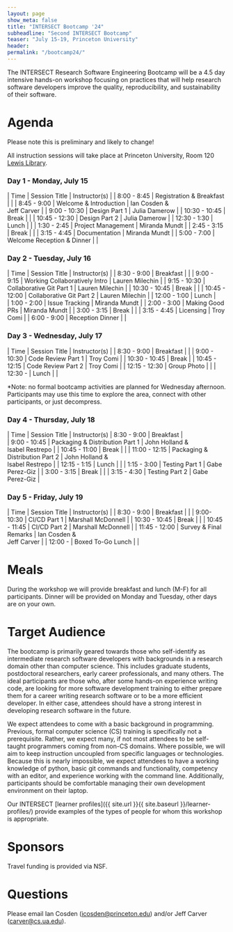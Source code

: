 ```yaml
---
layout: page
show_meta: false
title: "INTERSECT Bootcamp '24"
subheadline: "Second INTERSECT Bootcamp"
teaser: "July 15-19, Princeton University"
header:
permalink: "/bootcamp24/"
---
```


The INTERSECT Research Software Engineering Bootcamp will be a 4.5 day intensive hands-on workshop focusing on practices that will help research software developers improve the quality, reproducibility, and sustainability of their software.  


# Agenda
Please note this is preliminary and likely to change!  

All instruction sessions will take place at Princeton University, Room 120 [Lewis Library](https://maps.app.goo.gl/AxXdnym8RyguLjSZ9).

### Day 1 - Monday, July 15

| Time | Session Title | Instructor(s) |
| 8:00 - 8:45 | Registration & Breakfast |   |
| 8:45 - 9:00 | Welcome & Introduction | Ian Cosden & <br/> Jeff Carver |
| 9:00 - 10:30 | Design Part 1 | Julia Damerow |
| 10:30 - 10:45 | Break | |
| 10:45 - 12:30 | Design Part 2 | Julia Damerow |
| 12:30 - 1:30 | Lunch |  |
| 1:30 - 2:45 | Project Management | Miranda Mundt |
| 2:45 - 3:15 | Break | |
| 3:15 - 4:45 | Documentation | Miranda Mundt |
| 5:00 - 7:00 | Welcome Reception & Dinner | |

### Day 2 - Tuesday, July 16

| Time | Session Title | Instructor(s) |
| 8:30 - 9:00 | Breakfast |  |
| 9:00 - 9:15 | Working Collaboratively Intro | Lauren Milechin |
| 9:15 - 10:30 | Collaborative Git Part 1 | Lauren Milechin |
| 10:30 - 10:45 | Break | |
| 10:45 - 12:00 | Collaborative Git Part 2 | Lauren Milechin |
| 12:00 - 1:00 | Lunch |  
| 1:00 - 2:00 | Issue Tracking | Miranda Mundt |
| 2:00 - 3:00 | Making Good PRs | Miranda Mundt |
| 3:00 - 3:15 | Break | |
| 3:15 - 4:45 | Licensing | Troy Comi |
| 6:00 - 9:00 | Reception Dinner |  |

### Day 3 - Wednesday, July 17

| Time | Session Title | Instructor(s) |
| 8:30 - 9:00 | Breakfast |  |
| 9:00 - 10:30 | Code Review Part 1 | Troy Comi |
| 10:30 - 10:45 | Break |
| 10:45 - 12:15 |  Code Review Part 2 | Troy Comi |
| 12:15 - 12:30 | Group Photo |  |
| 12:30 - | Lunch |  |

*Note: no formal bootcamp activities are planned for Wednesday afternoon.
Participants may use this time to explore the area, connect with other participants, or just decompress.

### Day 4 - Thursday, July 18

| Time | Session Title | Instructor(s)
| 8:30 - 9:00 | Breakfast |  
| 9:00 - 10:45 | Packaging & Distribution Part 1 | John Holland & <br/> Isabel Restrepo |
| 10:45 - 11:00 | Break | |
| 11:00 - 12:15 | Packaging & Distribution Part 2 | John Holland & <br/> Isabel Restrepo |
| 12:15 - 1:15 | Lunch |  |
| 1:15 - 3:00 | Testing Part 1 | Gabe Perez-Giz |
| 3:00 - 3:15 | Break | |
| 3:15 - 4:30 | Testing Part 2 | Gabe Perez-Giz |

### Day 5 - Friday, July 19

| Time | Session Title | Instructor(s) |
| 8:30 - 9:00 | Breakfast |  |
| 9:00- 10:30 | CI/CD Part 1 | Marshall McDonnell |
| 10:30 - 10:45 | Break | |
| 10:45 - 11:45 | CI/CD Part 2 | Marshall McDonnell |
| 11:45 - 12:00 | Survey & Final Remarks | Ian Cosden & <br/> Jeff Carver |
| 12:00 - | Boxed To-Go Lunch | |

# Meals
During the workshop we will provide breakfast and lunch (M-F) for all participants.
Dinner will be provided on Monday and Tuesday, other days are on your own.

# Target Audience
The bootcamp is primarily geared towards those who self-identify as intermediate research software developers with backgrounds in a research domain other than computer science.
This includes graduate students, postdoctoral researchers, early career professionals, and many others.
The ideal participants are those who, after some hands-on experience writing code, are looking for more software development training to either prepare them for a career writing research software or to be a more efficient developer.
In either case, attendees should have a strong interest in developing research software in the future.

We expect attendees to come with a basic background in programming.
Previous, formal computer science (CS) training is specifically not a prerequisite.
Rather, we expect many, if not most attendees to be self-taught programmers coming from non-CS domains.
Where possible, we will aim to keep instruction uncoupled from specific languages or technologies.
Because this is nearly impossible, we expect attendees to have a working knowledge of python, basic git commands and functionality, competency with an editor, and experience working with the command line.
Additionally, participants should be comfortable managing their own development environment on their laptop.

Our INTERSECT [learner profiles]({{ site.url }}{{ site.baseurl }}/learner-profiles/) provide examples of the types of people for whom this workshop is appropriate.

<a name="sponsors"></a>
# Sponsors
Travel funding is provided via NSF.  

# Questions
Please email Ian Cosden (icosden@princeton.edu) and/or Jeff Carver (carver@cs.ua.edu).
